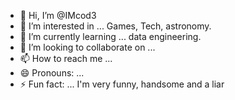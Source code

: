 - 👋 Hi, I’m @IMcod3
- 👀 I’m interested in ... Games, Tech, astronomy.
- 🌱 I’m currently learning ... data engineering.
- 💞️ I’m looking to collaborate on ...
- 📫 How to reach me ...
- 😄 Pronouns: ...
- ⚡ Fun fact: ... I'm very funny, handsome and a liar

<!---
IMcod3/IMcod3 is a ✨ special ✨ repository because its `README.md` (this file) appears on your GitHub profile.
You can click the Preview link to take a look at your changes.
--->
